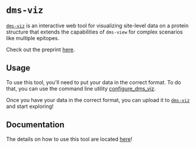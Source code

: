 # `dms-viz`

[`dms-viz`](https://dms-viz.github.io/) is an interactive web tool for visualizing site-level data on a protein structure that extends the capabilities of `dms-view` for complex scenarios like multiple epitopes.

Check out the preprint [here](https://www.biorxiv.org/content/10.1101/2023.10.29.564578v1).

## Usage

To use this tool, you'll need to put your data in the correct format. To do that, you can use the command line utility [configure_dms_viz](https://github.com/dms-viz/configure_dms_viz).

Once you have your data in the correct format, you can upload it to [`dms-viz`](https://dms-viz.github.io/) and start exploring!

## Documentation

The details on how to use this tool are located [here](https://dms-viz.github.io/dms-viz-docs/)!
